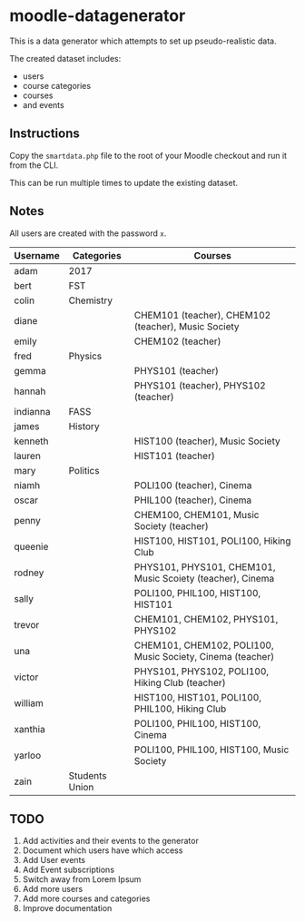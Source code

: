 # moodle-datagenerator

This is a data generator which attempts to set up pseudo-realistic data.

The created dataset includes:
* users
* course categories
* courses
* and events

## Instructions

Copy the `smartdata.php` file to the root of your Moodle checkout and run it from the CLI.

This can be run multiple times to update the existing dataset.

## Notes

All users are created with the password `x`.

| Username | Categories | Courses |
| -------- | ---------- | ------- |
| adam| 2017 | |
| bert| FST | |
| colin| Chemistry | |
| diane| | CHEM101 (teacher), CHEM102 (teacher), Music Society |
| emily| | CHEM102 (teacher) |
| fred| Physics | |
| gemma| | PHYS101 (teacher) |
| hannah| | PHYS101 (teacher), PHYS102 (teacher) |
| indianna| FASS | |
| james| History | |
| kenneth| | HIST100 (teacher), Music Society |
| lauren| | HIST101 (teacher) |
| mary| Politics | |
| niamh| | POLI100 (teacher), Cinema |
| oscar| | PHIL100 (teacher), Cinema |
| penny| | CHEM100, CHEM101, Music Society (teacher) |
| queenie| | HIST100, HIST101, POLI100, Hiking Club|
| rodney| | PHYS101, PHYS101, CHEM101, Music Scoiety (teacher), Cinema|
| sally| | POLI100, PHIL100, HIST100, HIST101 |
| trevor| | CHEM101, CHEM102, PHYS101, PHYS102 |
| una| | CHEM101, CHEM102, POLI100, Music Society, Cinema (teacher) |
| victor| | PHYS101, PHYS102, POLI100, Hiking Club (teacher) |
| william| | HIST100, HIST101, POLI100, PHIL100, Hiking Club |
| xanthia| | POLI100, PHIL100, HIST100, Cinema |
| yarloo| | POLI100, PHIL100, HIST100, Music Society|
| zain| Students Union | |

## TODO

1. Add activities and their events to the generator
1. Document which users have which access
1. Add User events
1. Add Event subscriptions
1. Switch away from Lorem Ipsum
1. Add more users
1. Add more courses and categories
1. Improve documentation
